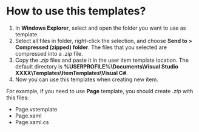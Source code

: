 # How to use this templates?

1. In **Windows Explorer**, select and open the folder you want to use as template.
2. Select all files in folder, right-click the selection, and choose **Send to > Compressed (zipped) folder**. The files that you selected are compressed into a _.zip_ file.
3. Copy the _.zip_ files and paste it in the user item template location.
The default directory is **%USERPROFILE%\Documents\Visual Studio XXXX\Templates\ItemTemplates\Visual C#**.
4. Now you can use this templates when creating new item.

For example, if you need to use **Page** template, you should create _.zip_ with this files:
- Page.vstemplate
- Page.xaml
- Page.xaml.cs